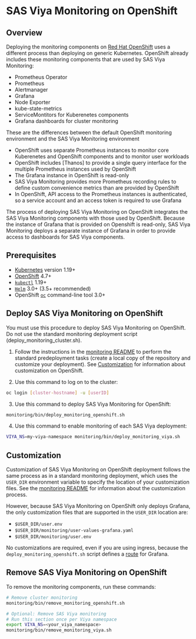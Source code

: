 # SAS Viya Monitoring on OpenShift

## Overview

Deploying the monitoring components on [Red Hat OpenShift](https://www.openshift.com/) uses 
a different process than deploying on generic Kubernetes. OpenShift already includes 
these monitoring components that are used by SAS Viya Monitoring:

* Prometheus Operator
* Prometheus
* Alertmanager
* Grafana
* Node Exporter
* kube-state-metrics
* ServiceMontitors for Kuberenetes components
* Grafana dashboards for cluster monitoring

These are the differences between the default OpenShift monitoring environment and 
the SAS Viya Monitoring environment

* OpenShift uses separate Prometheus instances to monitor core
Kuberenetes and OpenShift components and to monitor user workloads
* OpenShift includes [Thanos] to provide a single query interface for
the multiple Prometheus instances used by OpenShift
* The Grafana instance in OpenShift is read-only
* SAS Viya Monitoring provides more Prometheus recording rules to define custom
convenience metrics than are provided by OpenShift
* In OpenShift, API access to the Prometheus instances is authenticated, so 
a service account and an access token is required to use Grafana

The process of deploying SAS Viya Monitoring on OpenShift integrates the SAS Viya 
Monitoring components with those used by OpenShift. Because the instance of Grafana 
that is provided on Openshift is read-only, SAS Viya Monitoring deploys a separate 
instance of Grafana in order to provide access to dashboards for SAS Viya components.

## Prerequisites

* [Kubernetes](https://kubernetes.io/) version 1.19+
* [OpenShift](https://www.openshift.com/) 4.7+
* [`kubectl`](https://kubernetes.io/docs/tasks/tools/) 1.19+
* [`Helm`](https://helm.sh/docs/intro/install/) 3.0+ (3.5+ recommended)
* OpenShift [`oc`](https://docs.openshift.com/container-platform/3.6/cli_reference/get_started_cli.html)
command-line tool 3.0+

## Deploy SAS Viya Monitoring on OpenShift

You must use this procedure to deploy SAS Viya Monitoring on OpenShift. Do not use 
the standard monitoring deployment script (deploy_monitoring_cluster.sh). 

1. Follow the instructions in the [monitoring README](README.md#mon_pre_dep) to 
perform the standard predeployment tasks (create a local copy of the repository and 
customize your deployment). See [Customization](#os_mon_cust) for information about 
customization on OpenShift.

2. Use this command to log on to the cluster:

```bash
oc login [cluster-hostname] -u [userID]
```

3. Use this command to deploy SAS Viya Monitoring for OpenShift:

```bash
monitoring/bin/deploy_monitoring_openshift.sh
```
4. Use this command to enable monitoring of each SAS Viya deployment:

```bash
VIYA_NS=my-viya-namespace monitoring/bin/deploy_monitoring_viya.sh
```

## <a name="mon_os_cust"></a>Customization

Customization of SAS Viya Monitoring on OpenShift deployment follows the same 
process as in a standard monitoring deployment, which uses the `USER_DIR` 
environment variable to specify the location of your customization files. 
See the 
[monitoring README](README.md#mon_custom) for information about the 
customization process.

However, because SAS Viya Monitoring on OpenShift only deploys Grafana, the 
only customization files that are supported in the `USER_DIR` location are:
- `$USER_DIR/user.env`
- `$USER_DIR/monitoring/user-values-grafana.yaml`
- `$USER_DIR/monitoring/user.env`

No customizations are required, even if you are using ingress, because the
`deploy_monitoring_openshift.sh` script defines a
[route](https://docs.openshift.com/enterprise/3.0/architecture/core_concepts/routes.html)
for Grafana.

## Remove SAS Viya Monitoring on OpenShift

To remove the monitoring components, run these commands:

```bash
# Remove cluster monitoring
monitoring/bin/remove_monitoring_openshift.sh

# Optional: Remove SAS Viya monitoring
# Run this section once per Viya namespace
export VIYA_NS=<your_viya_namespace>
monitoring/bin/remove_monitoring_viya.sh
```